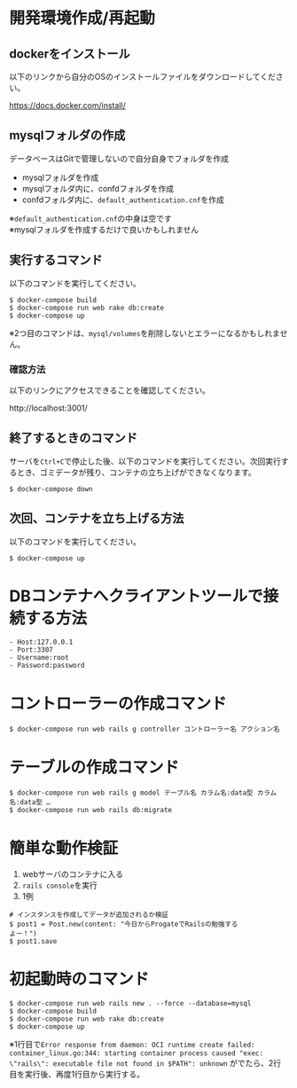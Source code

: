 # 開発環境作成/再起動

## dockerをインストール
以下のリンクから自分のOSのインストールファイルをダウンロードしてください。

https://docs.docker.com/install/

## mysqlフォルダの作成
データベースはGitで管理しないので自分自身でフォルダを作成
- mysqlフォルダを作成
- mysqlフォルダ内に、confdフォルダを作成
- confdフォルダ内に、`default_authentication.cnf`を作成

※`default_authentication.cnf`の中身は空です<br>
※mysqlフォルダを作成するだけで良いかもしれません

## 実行するコマンド
以下のコマンドを実行してください。
```
$ docker-compose build
$ docker-compose run web rake db:create
$ docker-compose up
```

※2つ目のコマンドは、`mysql/volumes`を削除しないとエラーになるかもしれません。

### 確認方法
以下のリンクにアクセスできることを確認してください。

http://localhost:3001/

## 終了するときのコマンド
サーバを`Ctrl+C`で停止した後、以下のコマンドを実行してください。次回実行するとき、ゴミデータが残り、コンテナの立ち上げができなくなります。

```
$ docker-compose down
```

## 次回、コンテナを立ち上げる方法
以下のコマンドを実行してください。
```
$ docker-compose up
```

# DBコンテナへクライアントツールで接続する方法
```
- Host:127.0.0.1
- Port:3307
- Username:root
- Password:password
```

# コントローラーの作成コマンド
```
$ docker-compose run web rails g controller コントローラー名 アクション名
```

# テーブルの作成コマンド
```
$ docker-compose run web rails g model テーブル名 カラム名:data型 カラム名:data型 …
$ docker-compose run web rails db:migrate
```

# 簡単な動作検証
1. webサーバのコンテナに入る
2. `rails console`を実行
3. 1例
```
# インスタンスを作成してデータが追加されるか検証
$ post1 = Post.new(content: "今日からProgateでRailsの勉強する
よー！")
$ post1.save
```

# 初起動時のコマンド
```
$ docker-compose run web rails new . --force --database=mysql
$ docker-compose build
$ docker-compose run web rake db:create
$ docker-compose up
```

※1行目で`Error response from daemon: OCI runtime create failed: container_linux.go:344: starting container process caused "exec: \"rails\": executable file not found in $PATH": unknown` がでたら、2行目を実行後、再度1行目から実行する。
